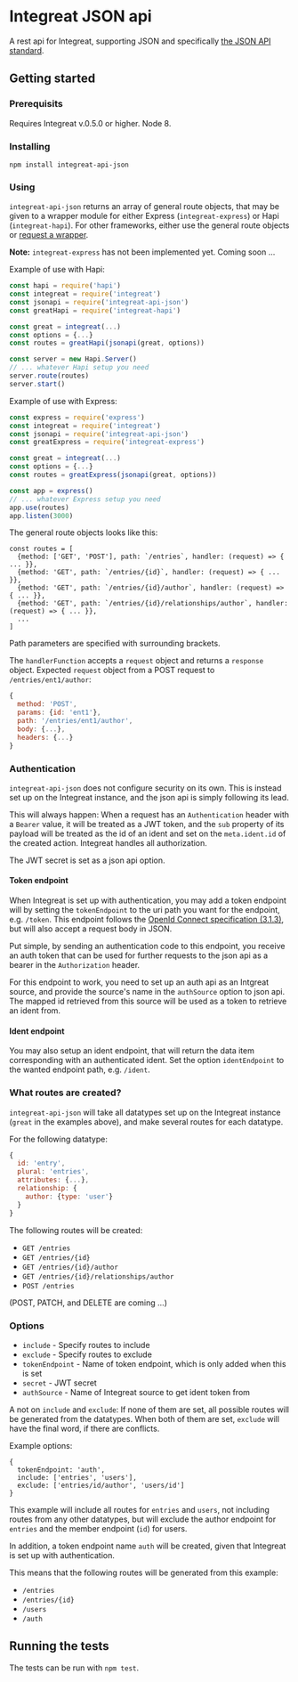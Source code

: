 # Integreat JSON api

A rest api for Integreat, supporting JSON and specifically
[the JSON API standard](http://jsonapi.org).

## Getting started

### Prerequisits

Requires Integreat v.0.5.0 or higher. Node 8.

### Installing

```
npm install integreat-api-json
```

### Using

`integreat-api-json` returns an array of general route objects, that may be
given to a wrapper module for either Express (`integreat-express`) or Hapi
(`integreat-hapi`). For other frameworks, either use the general route objects
or [request a wrapper](https://github.com/integreat-io/integreat-api-json/issues).

**Note:** `integreat-express` has not been implemented yet. Coming soon ...

Example of use with Hapi:

```javascript
const hapi = require('hapi')
const integreat = require('integreat')
const jsonapi = require('integreat-api-json')
const greatHapi = require('integreat-hapi')

const great = integreat(...)
const options = {...}
const routes = greatHapi(jsonapi(great, options))

const server = new Hapi.Server()
// ... whatever Hapi setup you need
server.route(routes)
server.start()
```

Example of use with Express:

```javascript
const express = require('express')
const integreat = require('integreat')
const jsonapi = require('integreat-api-json')
const greatExpress = require('integreat-express')

const great = integreat(...)
const options = {...}
const routes = greatExpress(jsonapi(great, options))

const app = express()
// ... whatever Express setup you need
app.use(routes)
app.listen(3000)
```

The general route objects looks like this:

```
const routes = [
  {method: ['GET', 'POST'], path: `/entries`, handler: (request) => { ... }},
  {method: 'GET', path: `/entries/{id}`, handler: (request) => { ... }},
  {method: 'GET', path: `/entries/{id}/author`, handler: (request) => { ... }},
  {method: 'GET', path: `/entries/{id}/relationships/author`, handler: (request) => { ... }},
  ...
]
```

Path parameters are specified with surrounding brackets.

The `handlerFunction` accepts a `request` object and returns a `response`
object. Expected `request` object from a POST request to `/entries/ent1/author`:

```javascript
{
  method: 'POST',
  params: {id: 'ent1'},
  path: '/entries/ent1/author',
  body: {...},
  headers: {...}
}
```

### Authentication

`integreat-api-json` does not configure security on its own. This is instead
set up on the Integreat instance, and the json api is simply following its lead.

This will always happen: When a request has an `Authentication` header with
a `Bearer` value, it will be treated as a JWT token, and the `sub` property
of its payload will be treated as the id of an ident and set on the
`meta.ident.id` of the created action. Integreat handles all authorization.

The JWT secret is set as a json api option.

#### Token endpoint

When Integreat is set up with authentication, you may add a token endpoint will
by setting the `tokenEndpoint` to the uri path you want for the endpoint, e.g.
`/token`. This endpoint follows the
[OpenId Connect specification (3.1.3)](http://openid.net/specs/openid-connect-core-1_0.html#TokenEndpoint),
but will also accept a request body in JSON.

Put simple, by sending an authentication code to this endpoint, you receive an
auth token that can be used for further requests to the json api as a bearer in
the `Authorization` header.

For this endpoint to work, you need to set up an auth api as an Intgreat source,
and provide the source's name in the `authSource` option to json api. The mapped
id retrieved from this source will be used as a token to retrieve an ident from.

#### Ident endpoint

You may also setup an ident endpoint, that will return the data item
corresponding with an authenticated ident. Set the option `identEndpoint` to the
wanted endpoint path, e.g. `/ident`.

### What routes are created?

`integreat-api-json` will take all datatypes set up on the Integreat instance
(`great` in the examples above), and make several routes for each datatype.

For the following datatype:

```javascript
{
  id: 'entry',
  plural: 'entries',
  attributes: {...},
  relationship: {
    author: {type: 'user'}
  }
}
```

The following routes will be created:
- `GET /entries`
- `GET /entries/{id}`
- `GET /entries/{id}/author`
- `GET /entries/{id}/relationships/author`
- `POST /entries`

(POST, PATCH, and DELETE are coming ...)

### Options

- `include` - Specify routes to include
- `exclude` - Specify routes to exclude
- `tokenEndpoint` - Name of token endpoint, which is only added when this is set
- `secret` - JWT secret
- `authSource` - Name of Integreat source to get ident token from

A not on `include` and `exclude`: If none of them are set, all possible routes
will be generated from the datatypes. When both of them are set, `exclude` will
have the final word, if there are conflicts.

Example options:
```
{
  tokenEndpoint: 'auth',
  include: ['entries', 'users'],
  exclude: ['entries/id/author', 'users/id']
}
```

This example will include all routes for `entries` and `users`, not including
routes from any other datatypes, but will exclude the author endpoint for
`entries` and the member endpoint (`id`) for users.

In addition, a token endpoint name `auth` will be created, given that Integreat
is set up with authentication.

This means that the following routes will be generated from this example:
- `/entries`
- `/entries/{id}`
- `/users`
- `/auth`

## Running the tests

The tests can be run with `npm test`.
